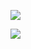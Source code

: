 ![](https://komarev.com/ghpvc/?username=KaustubhKishore&style=flat-square&color=blueviolet)

![](https://hit.yhype.me/github/profile?user_id=31787485)
